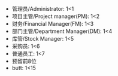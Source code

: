 * 管理员/Administrator: 1<1
* 项目主管/Project manager(PM): 1<2
* 财务/Financial Manager(FM): 1<3
* 部门主管/Department Manager(DM): 1<4
* 库管/Stock Manager: 1<5
* 采购员: 1<6
* 普通员工: 1<7
* 预留前8位
* butt: 1<15
